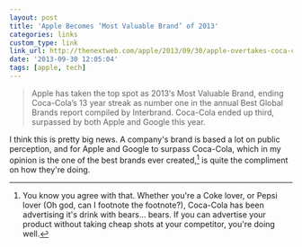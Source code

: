 ```yaml
---
layout: post
title: 'Apple Becomes ‘Most Valuable Brand’ of 2013'
categories: links
custom_type: link
link_url: http://thenextweb.com/apple/2013/09/30/apple-overtakes-coca-cola-to-become-most-valuable-brand-of-2013/
date: '2013-09-30 12:05:04'
tags: [apple, tech]
---
```

>Apple has taken the top spot as 2013′s Most Valuable Brand, ending Coca-Cola’s 13 year streak as number one in the annual Best Global Brands report compiled by Interbrand. Coca-Cola ended up third, surpassed by both Apple and Google this year.

I think this is pretty big news. A company's brand is based a lot on public perception, and for Apple and Google to surpass Coca-Cola, which in my opinion is the one of the best brands ever created,[^1] is quite the compliment on how they're doing.

[^1]: You know you agree with that. Whether you're a Coke lover, or Pepsi lover (Oh god, can I footnote the footnote?), Coca-Cola has been advertising it's drink with bears… bears. If you can advertise your product without taking cheap shots at your competitor, you're doing well.
